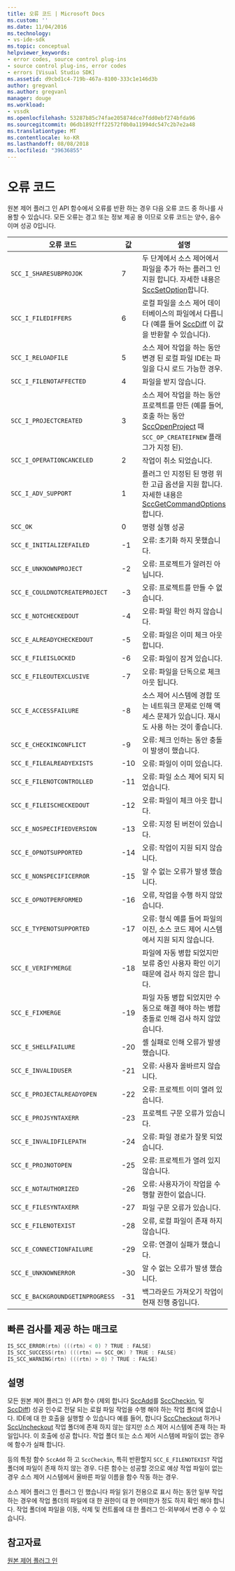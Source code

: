 ```yaml
---
title: 오류 코드 | Microsoft Docs
ms.custom: ''
ms.date: 11/04/2016
ms.technology:
- vs-ide-sdk
ms.topic: conceptual
helpviewer_keywords:
- error codes, source control plug-ins
- source control plug-ins, error codes
- errors [Visual Studio SDK]
ms.assetid: d9cbd1c4-719b-467a-8100-333c1e146d3b
author: gregvanl
ms.author: gregvanl
manager: douge
ms.workload:
- vssdk
ms.openlocfilehash: 53287b85c74fae205874dce7fdd0ebf274bfda96
ms.sourcegitcommit: 06db1892fff22572f0b0a11994dc547c2b7e2a48
ms.translationtype: MT
ms.contentlocale: ko-KR
ms.lasthandoff: 08/08/2018
ms.locfileid: "39636855"
---
```

# <a name="error-codes"></a>오류 코드
원본 제어 플러그 인 API 함수에서 오류를 반환 하는 경우 다음 오류 코드 중 하나를 사용할 수 있습니다. 모든 오류는 경고 또는 정보 제공 용 이므로 오류 코드는 양수, 음수 이며 성공 0입니다.  
  
|오류 코드|값|설명|  
|----------------|-----------|-----------------|  
|`SCC_I_SHARESUBPROJOK`|7|두 단계에서 소스 제어에서 파일을 추가 하는 플러그 인 지원 합니다. 자세한 내용은 [SccSetOption](../extensibility/sccsetoption-function.md)합니다.|  
|`SCC_I_FILEDIFFERS`|6|로컬 파일을 소스 제어 데이터베이스의 파일에서 다릅니다 (예를 들어 [SccDiff](../extensibility/sccdiff-function.md) 이 값을 반환할 수 있습니다).|  
|`SCC_I_RELOADFILE`|5|소스 제어 작업을 하는 동안 변경 된 로컬 파일 IDE는 파일을 다시 로드 가능한 경우.|  
|`SCC_I_FILENOTAFFECTED`|4|파일을 받지 않습니다.|  
|`SCC_I_PROJECTCREATED`|3|소스 제어 작업을 하는 동안 프로젝트를 만든 (예를 들어, 호출 하는 동안 [SccOpenProject](../extensibility/sccopenproject-function.md) 때 `SCC_OP_CREATEIFNEW` 플래그가 지정 된).|  
|`SCC_I_OPERATIONCANCELED`|2|작업이 취소 되었습니다.|  
|`SCC_I_ADV_SUPPORT`|1|플러그 인 지정된 된 명령 위한 고급 옵션을 지원 합니다. 자세한 내용은 [SccGetCommandOptions](../extensibility/sccgetcommandoptions-function.md)합니다.|  
|`SCC_OK`|0|명령 실행 성공|  
|`SCC_E_INITIALIZEFAILED`|-1|오류: 초기화 하지 못했습니다.|  
|`SCC_E_UNKNOWNPROJECT`|-2|오류: 프로젝트가 알려진 아닙니다.|  
|`SCC_E_COULDNOTCREATEPROJECT`|-3|오류: 프로젝트를 만들 수 없습니다.|  
|`SCC_E_NOTCHECKEDOUT`|-4|오류: 파일 확인 하지 않습니다.|  
|`SCC_E_ALREADYCHECKEDOUT`|-5|오류: 파일은 이미 체크 아웃 합니다.|  
|`SCC_E_FILEISLOCKED`|-6|오류: 파일이 잠겨 있습니다.|  
|`SCC_E_FILEOUTEXCLUSIVE`|-7|오류: 파일을 단독으로 체크 아웃 됩니다.|  
|`SCC_E_ACCESSFAILURE`|-8|소스 제어 시스템에 경합 또는 네트워크 문제로 인해 액세스 문제가 있습니다. 재시도 사용 하는 것이 좋습니다.|  
|`SCC_E_CHECKINCONFLICT`|-9|오류: 체크 인하는 동안 충돌이 발생이 했습니다.|  
|`SCC_E_FILEALREADYEXISTS`|-10|오류: 파일이 이미 있습니다.|  
|`SCC_E_FILENOTCONTROLLED`|-11|오류: 파일 소스 제어 되지 되었습니다.|  
|`SCC_E_FILEISCHECKEDOUT`|-12|오류: 파일이 체크 아웃 합니다.|  
|`SCC_E_NOSPECIFIEDVERSION`|-13|오류: 지정 된 버전이 있습니다.|  
|`SCC_E_OPNOTSUPPORTED`|-14|오류: 작업이 지원 되지 않습니다.|  
|`SCC_E_NONSPECIFICERROR`|-15|알 수 없는 오류가 발생 했습니다.|  
|`SCC_E_OPNOTPERFORMED`|-16|오류, 작업을 수행 하지 않았습니다.|  
|`SCC_E_TYPENOTSUPPORTED`|-17|오류: 형식 예를 들어 파일의 이진, 소스 코드 제어 시스템에서 지원 되지 않습니다.|  
|`SCC_E_VERIFYMERGE`|-18|파일에 자동 병합 되었지만 보류 중인 사용자 확인 이기 때문에 검사 하지 않은 합니다.|  
|`SCC_E_FIXMERGE`|-19|파일 자동 병합 되었지만 수동으로 해결 해야 하는 병합 충돌로 인해 검사 하지 않았습니다.|  
|`SCC_E_SHELLFAILURE`|-20|셸 실패로 인해 오류가 발생 했습니다.|  
|`SCC_E_INVALIDUSER`|-21|오류: 사용자 올바르지 않습니다.|  
|`SCC_E_PROJECTALREADYOPEN`|-22|오류: 프로젝트 이미 열려 있습니다.|  
|`SCC_E_PROJSYNTAXERR`|-23|프로젝트 구문 오류가 있습니다.|  
|`SCC_E_INVALIDFILEPATH`|-24|오류: 파일 경로가 잘못 되었습니다.|  
|`SCC_E_PROJNOTOPEN`|-25|오류: 프로젝트가 열려 있지 않습니다.|  
|`SCC_E_NOTAUTHORIZED`|-26|오류: 사용자가이 작업을 수행할 권한이 없습니다.|  
|`SCC_E_FILESYNTAXERR`|-27|파일 구문 오류가 있습니다.|  
|`SCC_E_FILENOTEXIST`|-28|오류, 로컬 파일이 존재 하지 않습니다.|  
|`SCC_E_CONNECTIONFAILURE`|-29|오류: 연결이 실패가 했습니다.|  
|`SCC_E_UNKNOWNERROR`|-30|알 수 없는 오류가 발생 했습니다.|  
|`SCC_E_BACKGROUNDGETINPROGRESS`|-31|백그라운드 가져오기 작업이 현재 진행 중입니다.|  
  
## <a name="macros-provided-for-quick-checking"></a>빠른 검사를 제공 하는 매크로  
  
```cpp  
IS_SCC_ERROR(rtn) (((rtn) < 0) ? TRUE : FALSE)  
IS_SCC_SUCCESS(rtn) (((rtn) == SCC_OK) ? TRUE : FALSE)  
IS_SCC_WARNING(rtn) (((rtn) > 0) ? TRUE : FALSE)  
```  
  
## <a name="remarks"></a>설명  
 모든 원본 제어 플러그 인 API 함수 (제외 합니다 [SccAdd](../extensibility/sccadd-function.md)를 [SccCheckin](../extensibility/scccheckin-function.md), 및 [SccDiff](../extensibility/sccdiff-function.md)) 성공 인수로 전달 되는 로컬 파일 작업을 수행 해야 하는 작업 폴더에 없습니다. IDE에 대 한 호출을 실행할 수 있습니다 예를 들어, 합니다 [SccCheckout](../extensibility/scccheckout-function.md) 하거나 [SccUncheckout](../extensibility/sccuncheckout-function.md) 작업 폴더에 존재 하지 않는 않지만 소스 제어 시스템에 존재 하는 파일입니다. 이 호출에 성공 합니다. 작업 폴더 또는 소스 제어 시스템에 파일이 없는 경우에 함수가 실패 합니다.  
  
 등의 특정 함수 `SccAdd` 하 고 `SccCheckin`, 특히 반환할지 `SCC_E_FILENOTEXIST` 작업 폴더에 파일이 존재 하지 않는 경우. 다른 함수는 성공할 것으로 예상 작업 파일이 없는 경우 소스 제어 시스템에서 올바른 파일 이름을 함수 작동 하는 경우.  
  
 소스 제어 플러그 인 플러그 인 했습니다 파일 읽기 전용으로 표시 하는 동안 일부 작업 하는 경우에 작업 폴더의 파일에 대 한 권한이 대 한 어떠한가 정도 하지 확인 해야 합니다. 작업 폴더에 파일을 이동, 삭제 및 컨트롤에 대 한 플러그 인-외부에서 변경 수 수 있습니다.  
  
## <a name="see-also"></a>참고자료  
 [원본 제어 플러그 인](../extensibility/source-control-plug-ins.md)